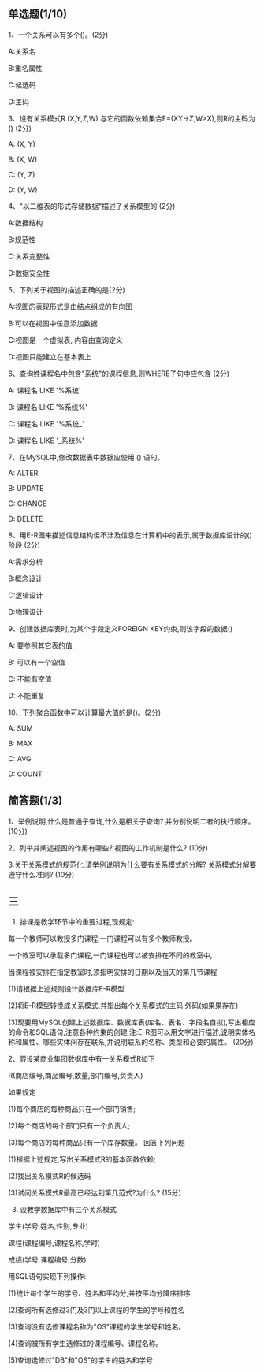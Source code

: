 ## 单选题(1/10)

1、一个关系可以有多个()。(2分)  

A:关系名 

B:重名属性

C:候选码

D:主码

 

3、设有关系模式R (X,Y,Z,W) 与它的函数依赖集合F=(XY->Z,W>X),则R的主码为() (2分)

A: (X, Y)

B: (X, W)

C: (Y, Z)

D: (Y, W)

4、"以二维表的形式存储数据"描述了关系模型的 (2分)

A:数据结构

B:规范性

C:关系完整性

D:数据安全性

5、下列关于视图的描述正确的是(2分)

A:视图的表现形式是由结点组成的有向图

B:可以在视图中任意添加数据

C:视图是一个虚拟表, 内容由查询定义

D:视图只能建立在基本表上


6、查询姓课程名中包含"系统"的课程信息,则WHERE子句中应包含 (2分)

A: 课程名 LIKE '%系统'

B: 课程名 LIKE '%系统%'

C: 课程名 LIKE '%系统_'

D: 课程名 LIKE '_系统%'


7、在MySQL中,修改数据表中数据应使用 () 语句。

A: ALTER

B: UPDATE

C: CHANGE

D: DELETE



8、用E-R图来描述信息结构但不涉及信息在计算机中的表示,属于数据库设计的()阶段 (2分)

A:需求分析

B:概念设计

C:逻辑设计

D:物理设计

  

9、创建数据库表时,为某个字段定义FOREIGN KEY约束,则该字段的数据()

A: 要参照其它表的值

B: 可以有一个空值

C: 不能有空值

D: 不能重复


  
10、下列聚合函数中可以计算最大值的是()。(2分)

A: SUM

B: MAX

C: AVG

D: COUNT


## 简答题(1/3)
1、举例说明,什么是普通子查询,什么是相关子查询? 并分别说明二者的执行顺序。 (10分)


2、列举并阐述视图的作用有哪些? 视图的工作机制是什么? (10分)


3.关于关系模式的规范化,请举例说明为什么要有关系模式的分解? 关系模式分解要遵守什么准则? (10分)


## 三


1. 排课是教学环节中的重要过程,现规定:

每一个教师可以教授多门课程,一门课程可以有多个教师教授。

一个教室可以承载多门课程,一门课程也可以被安排在不同的教室中,

当课程被安排在指定教室时,须指明安排的日期以及当天的第几节课程

(1)请根据上述规则设计数据库E-R模型

(2)将E-R模型转换成关系模式,并指出每个关系模式的主码,外码(如果果存在)

(3)现要用MySQL创建上述数据库、数据库表(库名、表名、字段名自拟),写出相应的命令和SQL语句,注意各种约束的创建
注:E-R图可以用文字进行描述,说明实体名称和属性、哪些实体间存在联系,并说明联系的名称、类型和必要的属性。
(20分)




2、假设某商业集团数据库中有一关系模式R如下

R(商店编号,商品编号,数量,部门编号,负责人)

如果规定

(1)每个商店的每种商品只在一个部门销售;

(2)每个商店的每个部门只有一个负责人;

(3)每个商店的每种商品只有一个库存数量。
回答下列问题


(1)根据上述规定,写出关系模式R的基本函数依赖;

(2)找出关系模式R的候选码

(3)试问关系模式R最高已经达到第几范式?为什么?
(15分）


3. 设教学数据库中有三个关系模式

学生(学号,姓名,性别,专业)

课程(课程编号,课程名称,学时)

成绩(学号,课程编号,分数)

用SQL语句实现下列操作:

(1)统计每个学生的学号、姓名和平均分,并按平均分降序排序

(2)查询所有选修过3门及3门以上课程的学生的学号和姓名

(3)查询没有选修课程名称为"OS"课程的学生学号和姓名。

(4)查询被所有学生选修过的课程编号、课程名称。

(5)查询选修过"DB"和"OS"的学生的姓名和学号












